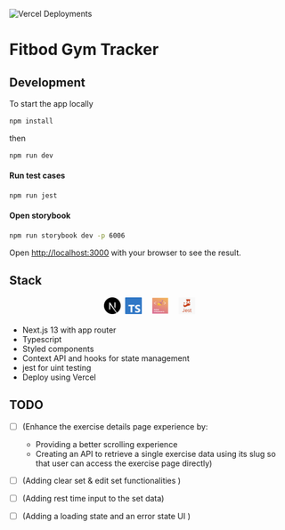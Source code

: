 ![Vercel Deployments](https://img.shields.io/github/deployments/NourAdel/gym-tracker/Production)

# Fitbod Gym Tracker

## Development

To start the app locally 

```bash
npm install 
```

then

```bash
npm run dev
```

#### Run test cases

```bash
npm run jest
```

#### Open storybook

```bash
npm run storybook dev -p 6006
```


Open [http://localhost:3000](http://localhost:3000) with your browser to see the result.

## Stack

<div style="display:flex; width:100%; justify-content: center ; gap: 8px; margin-bottom: 20px; ">
<img src="./.media/next-js.svg" alt="next-logo" width="30" height="30"  margin-inline-end:10px"/>
<img src="./.media/Typescript.svg.png" alt="typescript-logo" width="30" height="30" style="; margin-inline-end:10px"/>
<img src="./.media/styled.png" alt="styled-components-logo" width="30" height="30" style="; margin-inline-end:10px"/>
<img src="./.media/jest.jpg" alt="jest-logo" width="30" height="30" >
</div>

- Next.js 13 with app router
- Typescript
- Styled components
- Context API and hooks for state management
- jest for uint testing
- Deploy using Vercel

## TODO

- [ ] (Enhance the exercise details page experience by:
    - Providing a better scrolling experience
    - Creating an API to retrieve a single exercise data using its slug so that user can access the exercise page directly)
- [ ] (Adding clear set & edit set functionalities )
- [ ] (Adding rest time input to the set data)
- [ ] (Adding a loading state and an error state UI )

